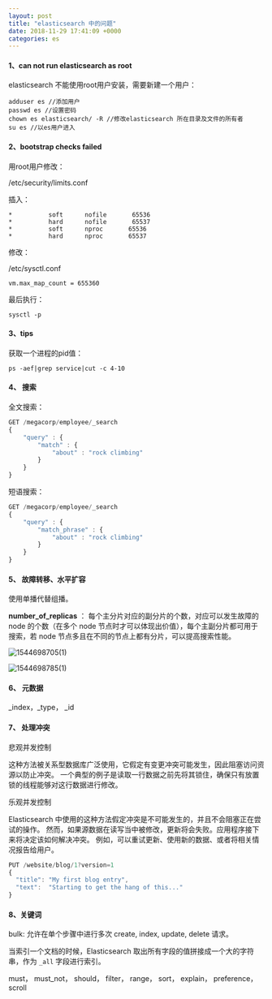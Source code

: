 ```yaml
---
layout: post
title: "elasticsearch 中的问题"
date: 2018-11-29 17:41:09 +0000
categories: es
---
```


#### 1、can not run elasticsearch as root

elasticsearch 不能使用root用户安装，需要新建一个用户：

```shell
adduser es //添加用户
passwd es //设置密码
chown es elasticsearch/ -R //修改elasticsearch 所在目录及文件的所有者
su es //以es用户进入
```

#### 2、bootstrap checks failed

用root用户修改：
	
/etc/security/limits.conf
	
插入：

```shell
*          soft      nofile       65536
*          hard      nofile       65537
*          soft      nproc       65536
*          hard      nproc       65537
```

修改：

/etc/sysctl.conf

```shell
vm.max_map_count = 655360
```

最后执行：

```shell
sysctl -p
```

#### 3、tips

获取一个进程的pid值：

```shell
ps -aef|grep service|cut -c 4-10
```

#### 4、 搜索

全文搜索：

```js
GET /megacorp/employee/_search
{
    "query" : {
        "match" : {
            "about" : "rock climbing"
        }
    }
}
```

短语搜索：

```js
GET /megacorp/employee/_search
{
    "query" : {
        "match_phrase" : {
            "about" : "rock climbing"
        }
    }
}
```

#### 5、 故障转移、水平扩容

使用单播代替组播。

**number_of_replicas** ： 每个主分片对应的副分片的个数，对应可以发生故障的 node 的个数（在多个 node 节点时才可以体现出价值），每个主副分片都可用于搜索，若 node 节点多且在不同的节点上都有分片，可以提高搜索性能。

![1544698705(1)](https://voltelxu.github.io/assets/img/1544698705(1).jpg)

![1544698785(1)](https://voltelxu.github.io/assets/img/1544698785(1).jpg)

#### 6、 元数据

\_index，\_type， \_id 

#### 7、 处理冲突

悲观并发控制

这种方法被关系型数据库广泛使用，它假定有变更冲突可能发生，因此阻塞访问资源以防止冲突。 一个典型的例子是读取一行数据之前先将其锁住，确保只有放置锁的线程能够对这行数据进行修改。

乐观并发控制

Elasticsearch 中使用的这种方法假定冲突是不可能发生的，并且不会阻塞正在尝试的操作。 然而，如果源数据在读写当中被修改，更新将会失败。应用程序接下来将决定该如何解决冲突。 例如，可以重试更新、使用新的数据、或者将相关情况报告给用户。

```js
PUT /website/blog/1?version=1 
{
  "title": "My first blog entry",
  "text":  "Starting to get the hang of this..."
}
```

#### 8、关键词

bulk: 允许在单个步骤中进行多次 create, index, update, delete 请求。

当索引一个文档的时候，Elasticsearch 取出所有字段的值拼接成一个大的字符串，作为 `_all` 字段进行索引。

must， must_not， should， filter， range， sort， explain， preference， scroll
